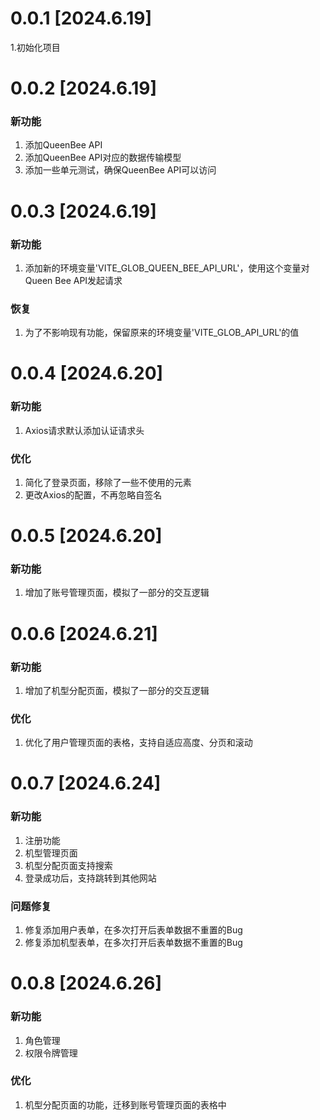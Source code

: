# 0.0.1 [2024.6.19]

1.初始化项目

# 0.0.2 [2024.6.19]

### 新功能

1. 添加QueenBee API
2. 添加QueenBee API对应的数据传输模型
3. 添加一些单元测试，确保QueenBee API可以访问

# 0.0.3 [2024.6.19]

### 新功能

1. 添加新的环境变量'VITE_GLOB_QUEEN_BEE_API_URL'，使用这个变量对Queen Bee API发起请求

### 恢复

1. 为了不影响现有功能，保留原来的环境变量'VITE_GLOB_API_URL'的值

# 0.0.4 [2024.6.20]

### 新功能

1. Axios请求默认添加认证请求头

### 优化

1. 简化了登录页面，移除了一些不使用的元素
2. 更改Axios的配置，不再忽略自签名

# 0.0.5 [2024.6.20]

### 新功能

1. 增加了账号管理页面，模拟了一部分的交互逻辑

# 0.0.6 [2024.6.21]

### 新功能

1. 增加了机型分配页面，模拟了一部分的交互逻辑

### 优化

1. 优化了用户管理页面的表格，支持自适应高度、分页和滚动

# 0.0.7 [2024.6.24]

### 新功能

1. 注册功能
2. 机型管理页面
3. 机型分配页面支持搜索
4. 登录成功后，支持跳转到其他网站

### 问题修复

1. 修复添加用户表单，在多次打开后表单数据不重置的Bug
2. 修复添加机型表单，在多次打开后表单数据不重置的Bug

# 0.0.8 [2024.6.26]

### 新功能

1. 角色管理
2. 权限令牌管理

### 优化

1. 机型分配页面的功能，迁移到账号管理页面的表格中
